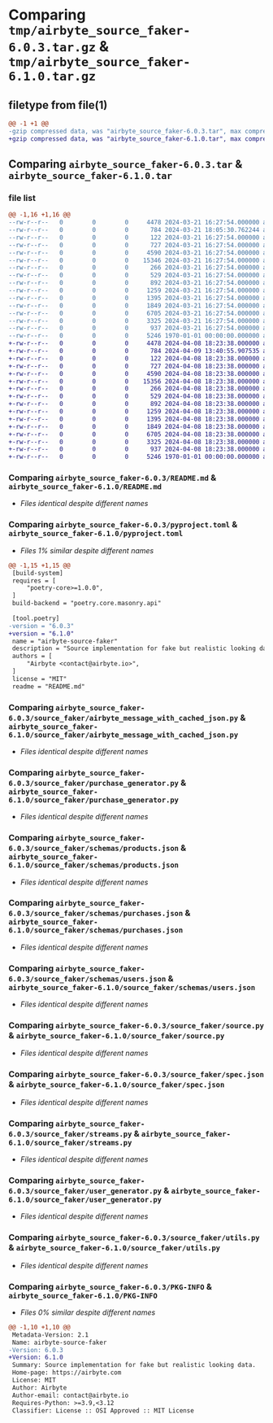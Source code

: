 # Comparing `tmp/airbyte_source_faker-6.0.3.tar.gz` & `tmp/airbyte_source_faker-6.1.0.tar.gz`

## filetype from file(1)

```diff
@@ -1 +1 @@
-gzip compressed data, was "airbyte_source_faker-6.0.3.tar", max compression
+gzip compressed data, was "airbyte_source_faker-6.1.0.tar", max compression
```

## Comparing `airbyte_source_faker-6.0.3.tar` & `airbyte_source_faker-6.1.0.tar`

### file list

```diff
@@ -1,16 +1,16 @@
--rw-r--r--   0        0        0     4478 2024-03-21 16:27:54.000000 airbyte_source_faker-6.0.3/README.md
--rw-r--r--   0        0        0      784 2024-03-21 18:05:30.762244 airbyte_source_faker-6.0.3/pyproject.toml
--rw-r--r--   0        0        0      122 2024-03-21 16:27:54.000000 airbyte_source_faker-6.0.3/source_faker/__init__.py
--rw-r--r--   0        0        0      727 2024-03-21 16:27:54.000000 airbyte_source_faker-6.0.3/source_faker/airbyte_message_with_cached_json.py
--rw-r--r--   0        0        0     4590 2024-03-21 16:27:54.000000 airbyte_source_faker-6.0.3/source_faker/purchase_generator.py
--rw-r--r--   0        0        0    15346 2024-03-21 16:27:54.000000 airbyte_source_faker-6.0.3/source_faker/record_data/products.json
--rw-r--r--   0        0        0      266 2024-03-21 16:27:54.000000 airbyte_source_faker-6.0.3/source_faker/run.py
--rw-r--r--   0        0        0      529 2024-03-21 16:27:54.000000 airbyte_source_faker-6.0.3/source_faker/schemas/products.json
--rw-r--r--   0        0        0      892 2024-03-21 16:27:54.000000 airbyte_source_faker-6.0.3/source_faker/schemas/purchases.json
--rw-r--r--   0        0        0     1259 2024-03-21 16:27:54.000000 airbyte_source_faker-6.0.3/source_faker/schemas/users.json
--rw-r--r--   0        0        0     1395 2024-03-21 16:27:54.000000 airbyte_source_faker-6.0.3/source_faker/source.py
--rw-r--r--   0        0        0     1849 2024-03-21 16:27:54.000000 airbyte_source_faker-6.0.3/source_faker/spec.json
--rw-r--r--   0        0        0     6705 2024-03-21 16:27:54.000000 airbyte_source_faker-6.0.3/source_faker/streams.py
--rw-r--r--   0        0        0     3325 2024-03-21 16:27:54.000000 airbyte_source_faker-6.0.3/source_faker/user_generator.py
--rw-r--r--   0        0        0      937 2024-03-21 16:27:54.000000 airbyte_source_faker-6.0.3/source_faker/utils.py
--rw-r--r--   0        0        0     5246 1970-01-01 00:00:00.000000 airbyte_source_faker-6.0.3/PKG-INFO
+-rw-r--r--   0        0        0     4478 2024-04-08 18:23:38.000000 airbyte_source_faker-6.1.0/README.md
+-rw-r--r--   0        0        0      784 2024-04-09 13:40:55.907535 airbyte_source_faker-6.1.0/pyproject.toml
+-rw-r--r--   0        0        0      122 2024-04-08 18:23:38.000000 airbyte_source_faker-6.1.0/source_faker/__init__.py
+-rw-r--r--   0        0        0      727 2024-04-08 18:23:38.000000 airbyte_source_faker-6.1.0/source_faker/airbyte_message_with_cached_json.py
+-rw-r--r--   0        0        0     4590 2024-04-08 18:23:38.000000 airbyte_source_faker-6.1.0/source_faker/purchase_generator.py
+-rw-r--r--   0        0        0    15356 2024-04-08 18:23:38.000000 airbyte_source_faker-6.1.0/source_faker/record_data/products.json
+-rw-r--r--   0        0        0      266 2024-04-08 18:23:38.000000 airbyte_source_faker-6.1.0/source_faker/run.py
+-rw-r--r--   0        0        0      529 2024-04-08 18:23:38.000000 airbyte_source_faker-6.1.0/source_faker/schemas/products.json
+-rw-r--r--   0        0        0      892 2024-04-08 18:23:38.000000 airbyte_source_faker-6.1.0/source_faker/schemas/purchases.json
+-rw-r--r--   0        0        0     1259 2024-04-08 18:23:38.000000 airbyte_source_faker-6.1.0/source_faker/schemas/users.json
+-rw-r--r--   0        0        0     1395 2024-04-08 18:23:38.000000 airbyte_source_faker-6.1.0/source_faker/source.py
+-rw-r--r--   0        0        0     1849 2024-04-08 18:23:38.000000 airbyte_source_faker-6.1.0/source_faker/spec.json
+-rw-r--r--   0        0        0     6705 2024-04-08 18:23:38.000000 airbyte_source_faker-6.1.0/source_faker/streams.py
+-rw-r--r--   0        0        0     3325 2024-04-08 18:23:38.000000 airbyte_source_faker-6.1.0/source_faker/user_generator.py
+-rw-r--r--   0        0        0      937 2024-04-08 18:23:38.000000 airbyte_source_faker-6.1.0/source_faker/utils.py
+-rw-r--r--   0        0        0     5246 1970-01-01 00:00:00.000000 airbyte_source_faker-6.1.0/PKG-INFO
```

### Comparing `airbyte_source_faker-6.0.3/README.md` & `airbyte_source_faker-6.1.0/README.md`

 * *Files identical despite different names*

### Comparing `airbyte_source_faker-6.0.3/pyproject.toml` & `airbyte_source_faker-6.1.0/pyproject.toml`

 * *Files 1% similar despite different names*

```diff
@@ -1,15 +1,15 @@
 [build-system]
 requires = [
     "poetry-core>=1.0.0",
 ]
 build-backend = "poetry.core.masonry.api"
 
 [tool.poetry]
-version = "6.0.3"
+version = "6.1.0"
 name = "airbyte-source-faker"
 description = "Source implementation for fake but realistic looking data."
 authors = [
     "Airbyte <contact@airbyte.io>",
 ]
 license = "MIT"
 readme = "README.md"
```

### Comparing `airbyte_source_faker-6.0.3/source_faker/airbyte_message_with_cached_json.py` & `airbyte_source_faker-6.1.0/source_faker/airbyte_message_with_cached_json.py`

 * *Files identical despite different names*

### Comparing `airbyte_source_faker-6.0.3/source_faker/purchase_generator.py` & `airbyte_source_faker-6.1.0/source_faker/purchase_generator.py`

 * *Files identical despite different names*

### Comparing `airbyte_source_faker-6.0.3/source_faker/schemas/products.json` & `airbyte_source_faker-6.1.0/source_faker/schemas/products.json`

 * *Files identical despite different names*

### Comparing `airbyte_source_faker-6.0.3/source_faker/schemas/purchases.json` & `airbyte_source_faker-6.1.0/source_faker/schemas/purchases.json`

 * *Files identical despite different names*

### Comparing `airbyte_source_faker-6.0.3/source_faker/schemas/users.json` & `airbyte_source_faker-6.1.0/source_faker/schemas/users.json`

 * *Files identical despite different names*

### Comparing `airbyte_source_faker-6.0.3/source_faker/source.py` & `airbyte_source_faker-6.1.0/source_faker/source.py`

 * *Files identical despite different names*

### Comparing `airbyte_source_faker-6.0.3/source_faker/spec.json` & `airbyte_source_faker-6.1.0/source_faker/spec.json`

 * *Files identical despite different names*

### Comparing `airbyte_source_faker-6.0.3/source_faker/streams.py` & `airbyte_source_faker-6.1.0/source_faker/streams.py`

 * *Files identical despite different names*

### Comparing `airbyte_source_faker-6.0.3/source_faker/user_generator.py` & `airbyte_source_faker-6.1.0/source_faker/user_generator.py`

 * *Files identical despite different names*

### Comparing `airbyte_source_faker-6.0.3/source_faker/utils.py` & `airbyte_source_faker-6.1.0/source_faker/utils.py`

 * *Files identical despite different names*

### Comparing `airbyte_source_faker-6.0.3/PKG-INFO` & `airbyte_source_faker-6.1.0/PKG-INFO`

 * *Files 0% similar despite different names*

```diff
@@ -1,10 +1,10 @@
 Metadata-Version: 2.1
 Name: airbyte-source-faker
-Version: 6.0.3
+Version: 6.1.0
 Summary: Source implementation for fake but realistic looking data.
 Home-page: https://airbyte.com
 License: MIT
 Author: Airbyte
 Author-email: contact@airbyte.io
 Requires-Python: >=3.9,<3.12
 Classifier: License :: OSI Approved :: MIT License
```

